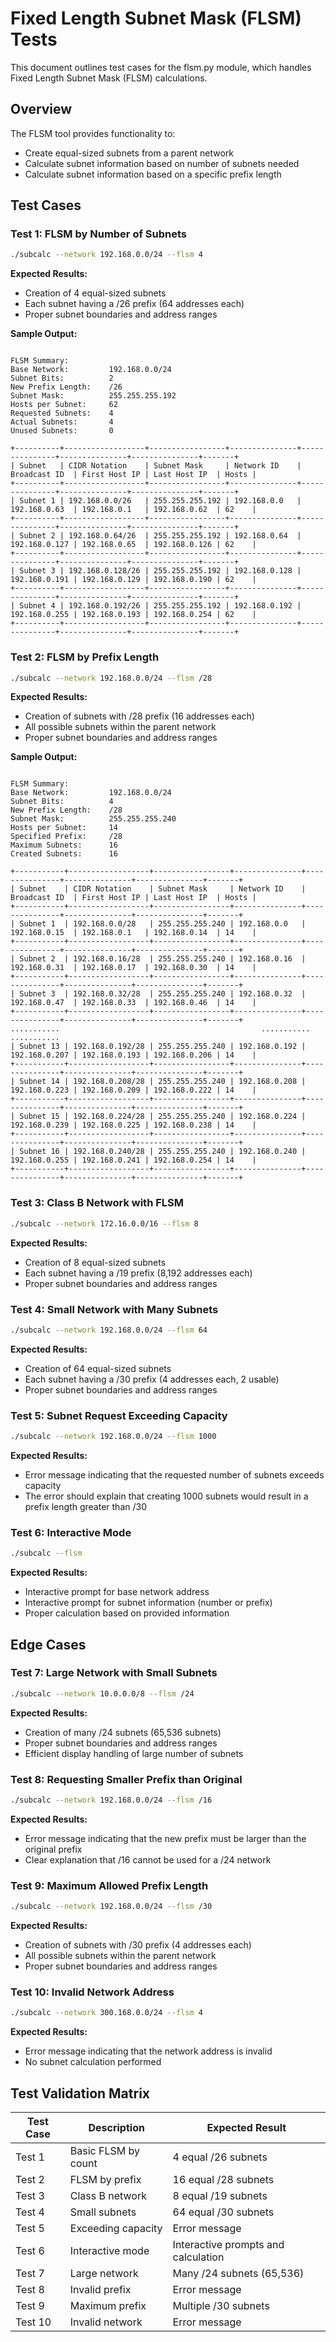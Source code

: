 # Fixed Length Subnet Mask (FLSM) Tests

This document outlines test cases for the flsm.py module, which handles Fixed Length Subnet Mask (FLSM) calculations.

## Overview

The FLSM tool provides functionality to:
- Create equal-sized subnets from a parent network
- Calculate subnet information based on number of subnets needed
- Calculate subnet information based on a specific prefix length

## Test Cases

### Test 1: FLSM by Number of Subnets

```bash
./subcalc --network 192.168.0.0/24 --flsm 4
```

**Expected Results:**
* Creation of 4 equal-sized subnets
* Each subnet having a /26 prefix (64 addresses each)
* Proper subnet boundaries and address ranges

**Sample Output:**
```

FLSM Summary:
Base Network:         192.168.0.0/24
Subnet Bits:          2
New Prefix Length:    /26
Subnet Mask:          255.255.255.192
Hosts per Subnet:     62
Requested Subnets:    4
Actual Subnets:       4
Unused Subnets:       0

+----------+------------------+-----------------+---------------+---------------+---------------+---------------+-------+
| Subnet   | CIDR Notation    | Subnet Mask     | Network ID    | Broadcast ID  | First Host IP | Last Host IP  | Hosts |
+----------+------------------+-----------------+---------------+---------------+---------------+---------------+-------+
| Subnet 1 | 192.168.0.0/26   | 255.255.255.192 | 192.168.0.0   | 192.168.0.63  | 192.168.0.1   | 192.168.0.62  | 62    |
+----------+------------------+-----------------+---------------+---------------+---------------+---------------+-------+
| Subnet 2 | 192.168.0.64/26  | 255.255.255.192 | 192.168.0.64  | 192.168.0.127 | 192.168.0.65  | 192.168.0.126 | 62    |
+----------+------------------+-----------------+---------------+---------------+---------------+---------------+-------+
| Subnet 3 | 192.168.0.128/26 | 255.255.255.192 | 192.168.0.128 | 192.168.0.191 | 192.168.0.129 | 192.168.0.190 | 62    |
+----------+------------------+-----------------+---------------+---------------+---------------+---------------+-------+
| Subnet 4 | 192.168.0.192/26 | 255.255.255.192 | 192.168.0.192 | 192.168.0.255 | 192.168.0.193 | 192.168.0.254 | 62    |
+----------+------------------+-----------------+---------------+---------------+---------------+---------------+-------+

```

### Test 2: FLSM by Prefix Length

```bash
./subcalc --network 192.168.0.0/24 --flsm /28
```

**Expected Results:**
* Creation of subnets with /28 prefix (16 addresses each)
* All possible subnets within the parent network
* Proper subnet boundaries and address ranges

**Sample Output:**
```

FLSM Summary:
Base Network:         192.168.0.0/24
Subnet Bits:          4
New Prefix Length:    /28
Subnet Mask:          255.255.255.240
Hosts per Subnet:     14
Specified Prefix:     /28
Maximum Subnets:      16
Created Subnets:      16

+-----------+------------------+-----------------+---------------+---------------+---------------+---------------+-------+
| Subnet    | CIDR Notation    | Subnet Mask     | Network ID    | Broadcast ID  | First Host IP | Last Host IP  | Hosts |
+-----------+------------------+-----------------+---------------+---------------+---------------+---------------+-------+
| Subnet 1  | 192.168.0.0/28   | 255.255.255.240 | 192.168.0.0   | 192.168.0.15  | 192.168.0.1   | 192.168.0.14  | 14    |
+-----------+------------------+-----------------+---------------+---------------+---------------+---------------+-------+
| Subnet 2  | 192.168.0.16/28  | 255.255.255.240 | 192.168.0.16  | 192.168.0.31  | 192.168.0.17  | 192.168.0.30  | 14    |
+-----------+------------------+-----------------+---------------+---------------+---------------+---------------+-------+
| Subnet 3  | 192.168.0.32/28  | 255.255.255.240 | 192.168.0.32  | 192.168.0.47  | 192.168.0.33  | 192.168.0.46  | 14    |
+-----------+------------------+-----------------+---------------+---------------+---------------+---------------+-------+
...........												...........										   ...........
| Subnet 13 | 192.168.0.192/28 | 255.255.255.240 | 192.168.0.192 | 192.168.0.207 | 192.168.0.193 | 192.168.0.206 | 14    |
+-----------+------------------+-----------------+---------------+---------------+---------------+---------------+-------+
| Subnet 14 | 192.168.0.208/28 | 255.255.255.240 | 192.168.0.208 | 192.168.0.223 | 192.168.0.209 | 192.168.0.222 | 14    |
+-----------+------------------+-----------------+---------------+---------------+---------------+---------------+-------+
| Subnet 15 | 192.168.0.224/28 | 255.255.255.240 | 192.168.0.224 | 192.168.0.239 | 192.168.0.225 | 192.168.0.238 | 14    |
+-----------+------------------+-----------------+---------------+---------------+---------------+---------------+-------+
| Subnet 16 | 192.168.0.240/28 | 255.255.255.240 | 192.168.0.240 | 192.168.0.255 | 192.168.0.241 | 192.168.0.254 | 14    |
+-----------+------------------+-----------------+---------------+---------------+---------------+---------------+-------+

```

### Test 3: Class B Network with FLSM

```bash
./subcalc --network 172.16.0.0/16 --flsm 8
```

**Expected Results:**
* Creation of 8 equal-sized subnets
* Each subnet having a /19 prefix (8,192 addresses each)
* Proper subnet boundaries and address ranges

### Test 4: Small Network with Many Subnets

```bash
./subcalc --network 192.168.0.0/24 --flsm 64
```

**Expected Results:**
* Creation of 64 equal-sized subnets
* Each subnet having a /30 prefix (4 addresses each, 2 usable)
* Proper subnet boundaries and address ranges

### Test 5: Subnet Request Exceeding Capacity

```bash
./subcalc --network 192.168.0.0/24 --flsm 1000
```

**Expected Results:**
* Error message indicating that the requested number of subnets exceeds capacity
* The error should explain that creating 1000 subnets would result in a prefix length greater than /30

### Test 6: Interactive Mode

```bash
./subcalc --flsm
```

**Expected Results:**
* Interactive prompt for base network address
* Interactive prompt for subnet information (number or prefix)
* Proper calculation based on provided information

## Edge Cases

### Test 7: Large Network with Small Subnets

```bash
./subcalc --network 10.0.0.0/8 --flsm /24
```

**Expected Results:**
* Creation of many /24 subnets (65,536 subnets)
* Proper subnet boundaries and address ranges
* Efficient display handling of large number of subnets

### Test 8: Requesting Smaller Prefix than Original

```bash
./subcalc --network 192.168.0.0/24 --flsm /16
```

**Expected Results:**
* Error message indicating that the new prefix must be larger than the original prefix
* Clear explanation that /16 cannot be used for a /24 network

### Test 9: Maximum Allowed Prefix Length

```bash
./subcalc --network 192.168.0.0/24 --flsm /30
```

**Expected Results:**
* Creation of subnets with /30 prefix (4 addresses each)
* All possible subnets within the parent network
* Proper subnet boundaries and address ranges

### Test 10: Invalid Network Address

```bash
./subcalc --network 300.168.0.0/24 --flsm 4
```

**Expected Results:**
* Error message indicating that the network address is invalid
* No subnet calculation performed

## Test Validation Matrix

| Test Case | Description              | Expected Result                     | 
|-----------|--------------------------|-------------------------------------|
| Test 1    | Basic FLSM by count      | 4 equal /26 subnets                 |
| Test 2    | FLSM by prefix           | 16 equal /28 subnets                |
| Test 3    | Class B network          | 8 equal /19 subnets                 |
| Test 4    | Small subnets            | 64 equal /30 subnets                |
| Test 5    | Exceeding capacity       | Error message                       |
| Test 6    | Interactive mode         | Interactive prompts and calculation |
| Test 7    | Large network            | Many /24 subnets (65,536)           |
| Test 8    | Invalid prefix           | Error message                       |
| Test 9    | Maximum prefix           | Multiple /30 subnets                |
| Test 10   | Invalid network          | Error message                       | 